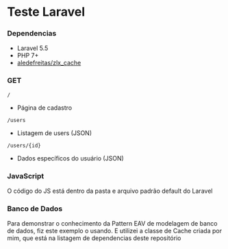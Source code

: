 # Teste Laravel

### Dependencias

- Laravel 5.5
- PHP 7+
- [aledefreitas/zlx_cache](/aledefreitas/zlx_cache)

### GET

```
/
```

- Página de cadastro

```
/users
```

- Listagem de users (JSON)


```
/users/{id}
```

- Dados específicos do usuário (JSON)


### JavaScript

O código do JS está dentro da pasta e arquivo padrão default do Laravel

### Banco de Dados

Para demonstrar o conhecimento da Pattern EAV de modelagem de banco de dados, fiz este exemplo o usando. E utilizei a classe de Cache criada por mim, que está na listagem de dependencias deste repositório
